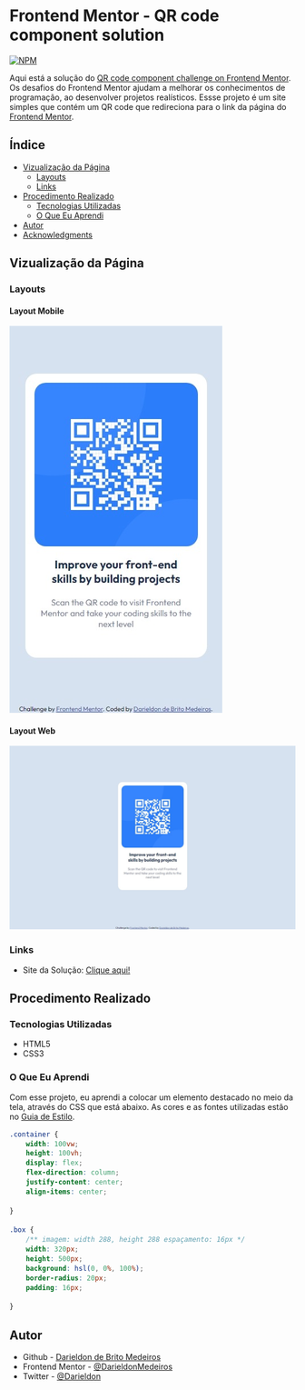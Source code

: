 # Frontend Mentor - QR code component solution

[![NPM](https://img.shields.io/npm/l/react)](https://github.com/DarieldonMedeiros/qr-code-component/blob/main/LICENSE)

Aqui está a solução do  [QR code component challenge on Frontend Mentor](https://www.frontendmentor.io/challenges/qr-code-component-iux_sIO_H). Os desafios do Frontend Mentor ajudam a melhorar os conhecimentos de programação, ao desenvolver projetos realísticos. Essse projeto é um site simples que contém um QR code que redireciona para o link da página do [Frontend Mentor](https://www.frontendmentor.io).

## Índice

- [Vizualização da Página](#vizualização-da-página)
  - [Layouts](#layouts)
  - [Links](#links)
- [Procedimento Realizado](#procedimento-realizado)
  - [Tecnologias Utilizadas](#tecnologias-utilizadas)
  - [O Que Eu Aprendi](#o-que-eu-aprendi)
- [Autor](#autor)
- [Acknowledgments](#acknowledgments)

## Vizualização da Página

### Layouts

#### Layout Mobile

![Mobile](./design/mobile.jpeg)

#### Layout Web
![Desktop](./design/web.jpeg)


### Links

- Site da Solução: [Clique aqui!](https://darieldonmedeiros.github.io/qr-code-component/)

## Procedimento Realizado

### Tecnologias Utilizadas

- HTML5
- CSS3


### O Que Eu Aprendi

Com esse projeto, eu aprendi a colocar um elemento destacado no meio da tela, através do CSS que está abaixo. As cores e as fontes utilizadas estão no [Guia de Estilo](./style-guide.md).


```css
.container {
    width: 100vw;
    height: 100vh;
    display: flex;
    flex-direction: column;
    justify-content: center;
    align-items: center;
    
}

.box {
    /** imagem: width 288, height 288 espaçamento: 16px */
    width: 320px;
    height: 500px;
    background: hsl(0, 0%, 100%);
    border-radius: 20px;
    padding: 16px;

}
```

## Autor

- Github - [Darieldon de Brito Medeiros](https://github.com/DarieldonMedeiros)
- Frontend Mentor - [@DarieldonMedeiros](https://www.frontendmentor.io/profile/DarieldonMedeiros)
- Twitter - [@Darieldon](https://twitter.com/Darieldon)


